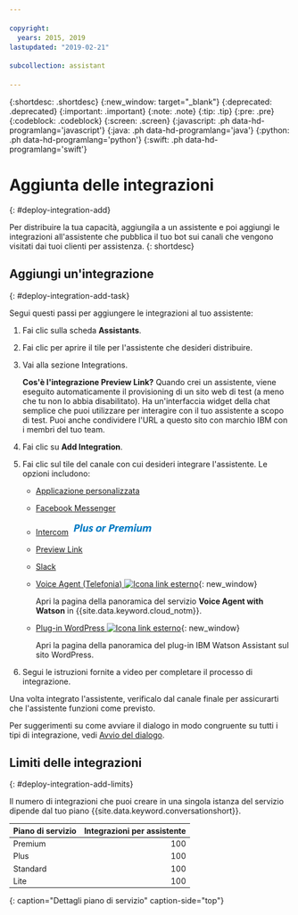 ```yaml
---

copyright:
  years: 2015, 2019
lastupdated: "2019-02-21"

subcollection: assistant

---
```


{:shortdesc: .shortdesc}
{:new_window: target="_blank"}
{:deprecated: .deprecated}
{:important: .important}
{:note: .note}
{:tip: .tip}
{:pre: .pre}
{:codeblock: .codeblock}
{:screen: .screen}
{:javascript: .ph data-hd-programlang='javascript'}
{:java: .ph data-hd-programlang='java'}
{:python: .ph data-hd-programlang='python'}
{:swift: .ph data-hd-programlang='swift'}

# Aggiunta delle integrazioni
{: #deploy-integration-add}

Per distribuire la tua capacità, aggiungila a un assistente e poi aggiungi le integrazioni all'assistente che pubblica il tuo bot sui canali che vengono visitati dai tuoi clienti per assistenza.
{: shortdesc}

## Aggiungi un'integrazione
{: #deploy-integration-add-task}

Segui questi passi per aggiungere le integrazioni al tuo assistente: 

1.  Fai clic sulla scheda **Assistants**.

1.  Fai clic per aprire il tile per l'assistente che desideri distribuire. 

1.  Vai alla sezione Integrations. 

    **Cos'è l'integrazione Preview Link?** Quando crei un assistente, viene eseguito automaticamente il provisioning di un sito web di test (a meno che tu non lo abbia disabilitato). Ha un'interfaccia widget della chat semplice che puoi utilizzare per interagire con il tuo assistente a scopo di test. Puoi anche condividere l'URL a questo sito con marchio IBM con i membri del tuo team. 

1.  Fai clic su **Add Integration**.

1.  Fai clic sul tile del canale con cui desideri integrare l'assistente. Le opzioni includono:

    - [Applicazione personalizzata](/docs/services/assistant?topic=assistant-deploy-custom-app)
    - [Facebook Messenger](/docs/services/assistant?topic=assistant-deploy-facebook)
    - [Intercom](/docs/services/assistant?topic=assistant-deploy-intercom)  ![Plus or Premium plan only](images/premium.png)
    - [Preview Link](/docs/services/assistant?topic=assistant-deploy-web-link)
    - [Slack](/docs/services/assistant?topic=assistant-deploy-slack)
    - [Voice Agent (Telefonia)  ![Icona link esterno](../../icons/launch-glyph.svg "Icona link esterno")](https://cloud.ibm.com/catalog/services/voice-agent-with-watson){: new_window}

      Apri la pagina della panoramica del servizio **Voice Agent with Watson** in {{site.data.keyword.cloud_notm}}.
    - [Plug-in WordPress ![Icona link esterno](../../icons/launch-glyph.svg "Icona link esterno")](https://wordpress.org/plugins/conversation-watson/){: new_window}

      Apri la pagina della panoramica del plug-in IBM Watson Assistant sul sito WordPress.

1.  Segui le istruzioni fornite a video per completare il processo di integrazione.

Una volta integrato l'assistente, verificalo dal canale finale per assicurarti che l'assistente funzioni come previsto. 

Per suggerimenti su come avviare il dialogo in modo congruente su tutti i tipi di integrazione, vedi [Avvio del dialogo](/docs/services/assistant?topic=assistant-dialog-start).

## Limiti delle integrazioni
{: #deploy-integration-add-limits}

Il numero di integrazioni che puoi creare in una singola istanza del servizio dipende dal tuo piano {{site.data.keyword.conversationshort}}.

| Piano di servizio     | Integrazioni per assistente |
|------------------|---------------------------:|
| Premium          |                        100 |
| Plus             |                        100 |
| Standard         |                        100 |
| Lite             |                        100 |
{: caption="Dettagli piano di servizio" caption-side="top"}
